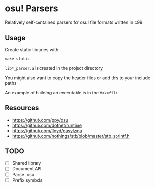 
# osu! Parsers

Relatively self-contained parsers for osu! file formats written in c99.

## Usage

Create static libraries with:

```console
make static
```

`lib*_parser.a` is created in the project directory

You might also want to copy the header files or add this to your include paths

An example of building an executable is in the `Makefile`

## Resources

- https://github.com/ppy/osu
- https://github.com/dotnet/runtime
- https://github.com/lloyd/easylzma
- https://github.com/nothings/stb/blob/master/stb_sprintf.h

## TODO

- [ ] Shared library
- [ ] Document API
- [ ] Parse .osu
- [ ] Prefix symbols
